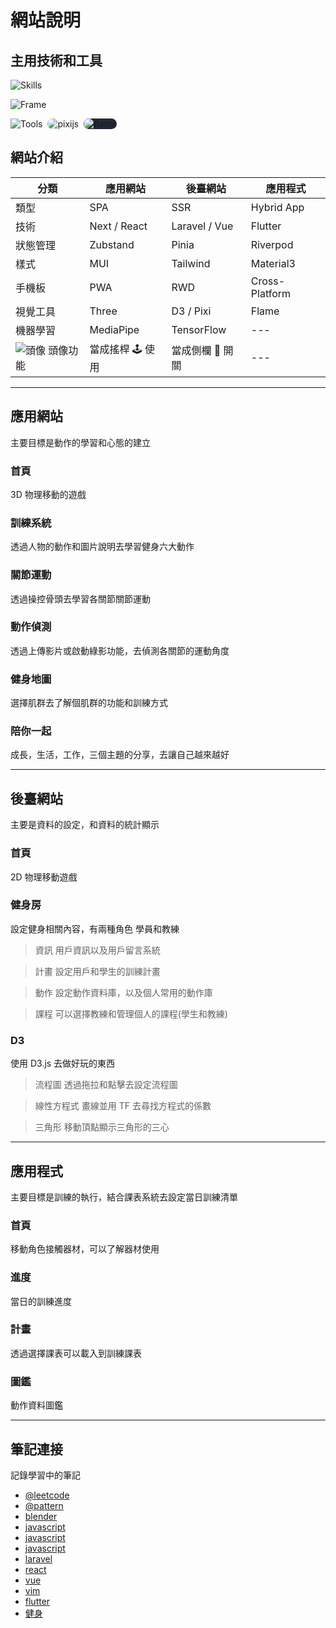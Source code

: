 # 網站說明

## 主用技術和工具

![Skills](https://skillicons.dev/icons?i=html,css,js,ts,php,py,dart)

![Frame](https://skillicons.dev/icons?i=nextjs,react,materialui,laravel,vue,tailwindcss,flutter)

![Tools](https://skillicons.dev/icons?i=vim,blender,tensorflow,threejs,d3)
<img src='https://avatars.githubusercontent.com/u/5406849?s=48' alt="pixijs" style=" border-radius: 10px; margin-left:4px ;" />
<img src='https://avatars.githubusercontent.com/u/47222401?s=48&v=4' alt="flame" style=" background-color: #242938; border-radius: 10px; margin-left:4px ;" />

## 網站介紹

| 分類                               | 應用網站         | 後臺網站         | 應用程式       |
| ---------------------------------- | ---------------- | ---------------- | -------------- |
| 類型                               | SPA              | SSR              | Hybrid App     |
| 技術                               | Next / React     | Laravel / Vue    | Flutter        |
| 狀態管理                           | Zubstand         | Pinia            | Riverpod       |
| 樣式                               | MUI              | Tailwind         | Material3      |
| 手機板                             | PWA              | RWD              | Cross-Platform |
| 視覺工具                           | Three            | D3 / Pixi        | Flame          |
| 機器學習                           | MediaPipe        | TensorFlow       | ---            |
| ![頭像](/icon.ico "logo") 頭像功能 | 當成搖桿 🕹️ 使用 | 當成側欄 📑 開關 | ---            |

---

## 應用網站

主要目標是動作的學習和心態的建立

### 首頁

3D 物理移動的遊戲

### 訓練系統

透過人物的動作和圖片說明去學習健身六大動作

### 關節運動

透過操控骨頭去學習各關節關節運動

### 動作偵測

透過上傳影片或啟動綠影功能，去偵測各關節的運動角度

### 健身地圖

選擇肌群去了解個肌群的功能和訓練方式

### 陪你一起

成長，生活，工作，三個主題的分享，去讓自己越來越好

---

## 後臺網站

主要是資料的設定，和資料的統計顯示

### 首頁

2D 物理移動遊戲

### 健身房

設定健身相關內容，有兩種角色 學員和教練

> 資訊 用戶資訊以及用戶留言系統

> 計畫 設定用戶和學生的訓練計畫

> 動作 設定動作資料庫，以及個人常用的動作庫

> 課程 可以選擇教練和管理個人的課程(學生和教練)

### D3

使用 D3.js 去做好玩的東西

> 流程圖 透過拖拉和點擊去設定流程圖

> 線性方程式 畫線並用 TF 去尋找方程式的係數

> 三角形 移動頂點顯示三角形的三心

---

## 應用程式

主要目標是訓練的執行，結合課表系統去設定當日訓練清單

### 首頁

移動角色接觸器材，可以了解器材使用

### 進度

當日的訓練進度

### 計畫

透過選擇課表可以載入到訓練課表

### 圖鑑

動作資料圖鑑

---

## 筆記連接

記錄學習中的筆記

- [@leetcode][@leetcode]
- [@pattern][@pattern]
- [blender][blender]
- [javascript][javascript]
- [javascript][javascript]
- [javascript][javascript]
- [laravel][laravel]
- [react][react]
- [vue][vue]
- [vim][vim]
- [flutter][flutter]
- [健身][wortkout]

[@leetcode]: ./docs/@leetcode/README
[@pattern]: ./docs/@pattern/README
[blender]: ./docs/blender/README
[javascript]: ./docs/javascript/README
[laravel]: ./docs/laravel/README
[react]: ./docs/react/README
[vue]: ./docs/vue/README
[vim]: ./docs/vim/README
[flutter]: ./docs/flutter/README
[wortkout]: ./docs/wortkout/README
